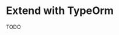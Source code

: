 # Extend with TypeOrm

TODO

<!--
# src/modules/health/health.controller.ts
import { Controller, Get } from '@nestjs/common'
import {
  // TypeOrmHealthIndicator,
  HealthCheckService,
  HttpHealthIndicator,
  HealthCheck,
} from '@nestjs/terminus'
// import { HealthcheckService } from './health.service'

@Controller('_healthcheck')
export class HealthcheckController {
  constructor(
    // private db: TypeOrmHealthIndicator,
    private health: HealthCheckService,
    private http: HttpHealthIndicator // private readonly healthcheckService: HealthcheckService
  ) {}

  @Get()
  @HealthCheck()
  check() {
    return this.health.check([
      // () => this.db.pingCheck('database'),
      () => this.http.pingCheck('app', 'https://google.com'),
    ])
  }
  // getHello(): string {
  //   return this.healthcheckService.getHello();
  // }
}
-->
